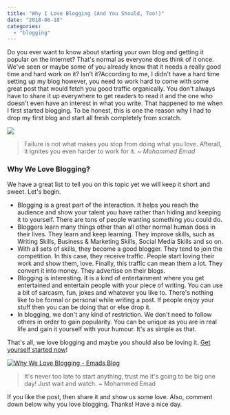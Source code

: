 ```yaml
---
title: "Why I Love Blogging (And You Should, Too!)"
date: "2018-06-18"
categories: 
  - "blogging"
---
```


Do you ever want to know about starting your own blog and getting it popular on the internet? That's normal as everyone does think of it once. We've seen or maybe some of you already know that it needs a really good time and hard work on it? Isn't it?According to me, I didn't have a hard time setting up my blog however, you need to work hard to come with some great post that would fetch you good traffic organically. You don't always have to share it up everywhere to get readers to read it and the one who doesn't even have an interest in what you write. That happened to me when I first started blogging. To be honest, this is one the reason why I had to drop my first blog and start all fresh completely from scratch.

[![](/posts/2018/06/images/k2U2N8n.gif)](https://i.imgur.com/k2U2N8n.gif)

> Failure is not what makes you stop from doing what you love. Afterall, it ignites you even harder to work for it. ~ _Mohammed Emad_

### Why We Love Blogging?

We have a great list to tell you on this topic yet we will keep it short and sweet. Let's begin.

- Blogging is a great part of the interaction. It helps you reach the audience and show your talent you have rather than hiding and keeping it to yourself. There are tons of people wanting something you could do.
- Bloggers learn many things other than all other normal human does in their lives. They learn and keep learning. They improve skills, such as Writing Skills, Business & Marketing Skills, Social Media Skills and so on.
- With all sets of skills, they become a good blogger. They tend to join the competition. In this case, they receive traffic. People start loving their work and show them, love. Finally, this traffic can mean them a lot. They convert it into money. They advertise on their blogs.
- Blogging is interesting. It is a kind of entertainment where you get entertained and entertain people with your piece of writing. You can use a bit of sarcasm, fun, jokes and whatever you like to. There's nothing like to be formal or personal while writing a post. If people enjoy your stuff then you can be doing that or else drop it.
- In blogging, we don't any kind of restriction. We don't need to follow others in order to gain popularity. You can be unique as you are in real life and gain it yourself with your humour. It's as simple as that.

That's all, we love blogging and maybe you should also be loving it. [Get yourself started now](https://sastaeinstein.com/2016/12/starting-blog-and-choosing-blogging.html)!

[![Why We Love Blogging - Emads Blog](/posts/2018/06/images/73Bg.gif "Credits: Gifer")](https://i.gifer.com/73Bg.gif)

> It's never too late to start anything, trust me it's going to be big one day! Just wait and watch. ~ Mohammed Emad

If you like the post, then share it and show us some love. Also, comment down below why you love blogging. Thanks! Have a nice day.
